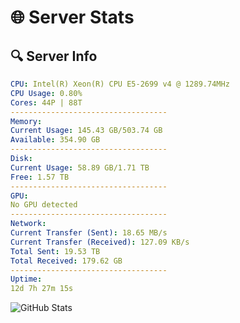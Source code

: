 # 🌐 Server Stats
## 🔍 Server Info
```yaml
CPU: Intel(R) Xeon(R) CPU E5-2699 v4 @ 1289.74MHz
CPU Usage: 0.80%
Cores: 44P | 88T
-----------------------------------
Memory:
Current Usage: 145.43 GB/503.74 GB
Available: 354.90 GB
-----------------------------------
Disk:
Current Usage: 58.89 GB/1.71 TB
Free: 1.57 TB
-----------------------------------
GPU:
No GPU detected
-----------------------------------
Network:
Current Transfer (Sent): 18.65 MB/s
Current Transfer (Received): 127.09 KB/s
Total Sent: 19.53 TB
Total Received: 179.62 GB
-----------------------------------
Uptime:
12d 7h 27m 15s
```
![GitHub Stats](https://img.shields.io/badge/Updated-2025-03-20_04:50:04-blue)